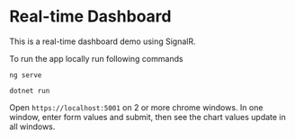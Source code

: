 ﻿# Real-time Dashboard

This is a real-time dashboard demo using SignalR.

To run the app locally run following commands

`ng serve`

`dotnet run`

Open `https://localhost:5001` on 2 or more chrome windows. In one window, enter form values and submit, then see the chart values update in all windows.
